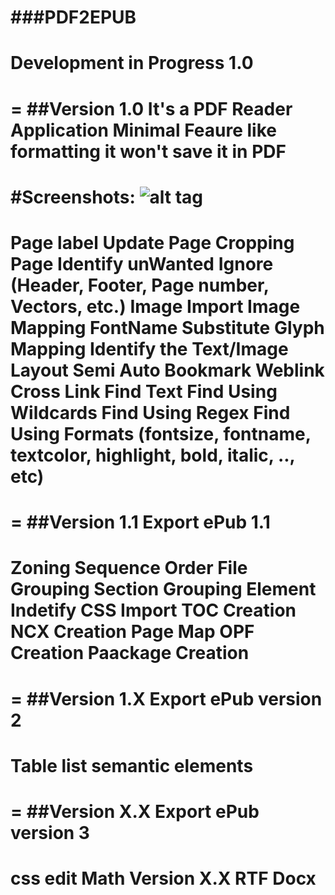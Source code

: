 ###PDF2EPUB
=
Development in Progress 1.0
=
=
##Version 1.0
It's a PDF Reader Application Minimal Feaure like formatting it won't save it in PDF
=
#Screenshots:
![alt tag](https://kgrajasekar.github.io/PDF2EPUB/Screenshot/Preview%20v0.5%202023-02-21%20225143.png)
=
Page label Update
Page Cropping
Page Identify
unWanted Ignore (Header, Footer, Page number, Vectors, etc.)
Image Import
Image Mapping
FontName Substitute
Glyph Mapping
Identify the Text/Image Layout Semi Auto
Bookmark
Weblink
Cross Link
Find Text
Find Using Wildcards
Find Using Regex
Find Using Formats (fontsize, fontname, textcolor, highlight, bold, italic, .., etc)
=
=
##Version 1.1
Export ePub 1.1
=
Zoning Sequence Order
File Grouping
Section Grouping
Element Indetify
CSS Import
TOC Creation
NCX Creation
Page Map
OPF Creation
Paackage Creation
=
=
##Version 1.X
Export ePub version 2
=
Table
list
semantic elements
=
=
##Version X.X
Export ePub version 3
=
css edit
Math
Version X.X
RTF
Docx
=
